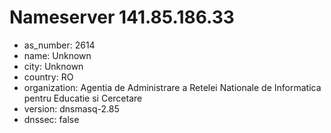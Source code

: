 # Nameserver 141.85.186.33

* as_number: 2614
* name: Unknown
* city: Unknown
* country: RO
* organization: Agentia de Administrare a Retelei Nationale de Informatica pentru Educatie si Cercetare
* version: dnsmasq-2.85
* dnssec: false
